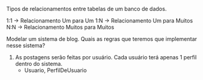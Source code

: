 
Tipos de relacionamentos entre tabelas de um banco de dados.

1:1     -> Relacionamento Um para Um
1:N     -> Relacionamento Um para Muitos
N:N     -> Relacionamento Muitos para Muitos

Modelar um sistema de blog. Quais as regras que teremos que implementar nesse sistema?

1) As postagens serão feitas por usuário. Cada usuário terá apenas 1 perfil dentro do sistema.
    - Usuario, PerfilDeUsuario

